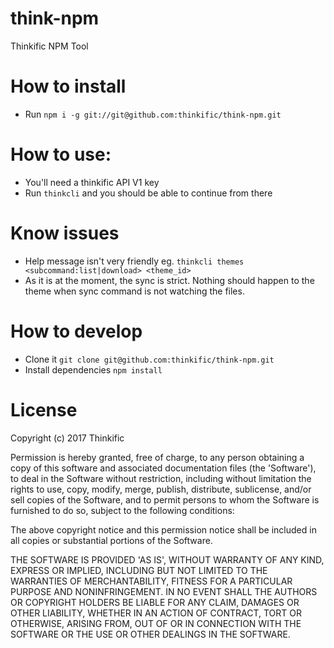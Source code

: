 # think-npm
Thinkific NPM Tool

# How to install
* Run `npm i -g git://git@github.com:thinkific/think-npm.git`

# How to use:
* You'll need a thinkific API V1 key
* Run `thinkcli` and you should be able to continue from there

# Know issues
* Help message isn't very friendly eg. `thinkcli themes <subcommand:list|download> <theme_id>`
* As it is at the moment, the sync is strict. Nothing should happen to the theme when sync command
is not watching the files.

# How to develop
* Clone it `git clone git@github.com:thinkific/think-npm.git`
* Install dependencies `npm install`

# License

Copyright (c) 2017 Thinkific

Permission is hereby granted, free of charge, to any person obtaining a copy of this software and associated documentation files (the 'Software'), to deal in the Software without restriction, including without limitation the rights to use, copy, modify, merge, publish, distribute, sublicense, and/or sell copies of the Software, and to permit persons to whom the Software is furnished to do so, subject to the following conditions:

The above copyright notice and this permission notice shall be included in all copies or substantial portions of the Software.

THE SOFTWARE IS PROVIDED 'AS IS', WITHOUT WARRANTY OF ANY KIND, EXPRESS OR IMPLIED, INCLUDING BUT NOT LIMITED TO THE WARRANTIES OF MERCHANTABILITY, FITNESS FOR A PARTICULAR PURPOSE AND NONINFRINGEMENT. IN NO EVENT SHALL THE AUTHORS OR COPYRIGHT HOLDERS BE LIABLE FOR ANY CLAIM, DAMAGES OR OTHER LIABILITY, WHETHER IN AN ACTION OF CONTRACT, TORT OR OTHERWISE, ARISING FROM, OUT OF OR IN CONNECTION WITH THE SOFTWARE OR THE USE OR OTHER DEALINGS IN THE SOFTWARE.
